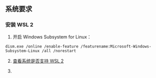 ## 系统要求

### 安装 WSL 2

1. 开启 Windows Subsystem for Linux：

```
dism.exe /online /enable-feature /featurename:Microsoft-Windows-Subsystem-Linux /all /norestart
```

2. [查看系统是否支持 WSL 2](https://docs.microsoft.com/en-us/windows/wsl/install-win10#step-2---check-requirements-for-running-wsl-2)

3. 
